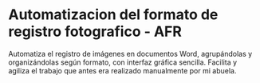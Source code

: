 # Automatizacion del formato de registro fotografico - AFR
Automatiza el registro de imágenes en documentos Word, agrupándolas y organizándolas según formato, con interfaz gráfica sencilla. Facilita y agiliza el trabajo que antes era realizado manualmente por mi abuela.
